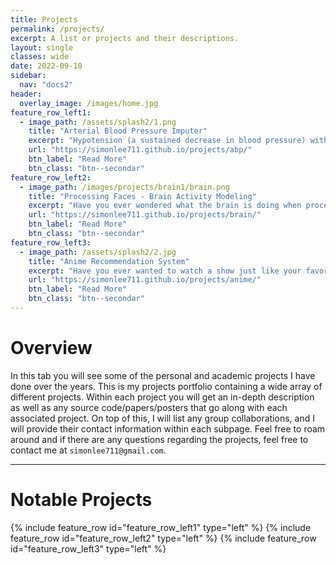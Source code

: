 ```yaml
---
title: Projects
permalink: /projects/
excerpt: A list or projects and their descriptions.
layout: single 
classes: wide
date: 2022-09-10
sidebar:
  nav: "docs2"
header:
  overlay_image: /images/home.jpg
feature_row_left1:
  - image_path: /assets/splash2/1.png
    title: "Arterial Blood Pressure Imputer"
    excerpt: "Hypotension (a sustained decrease in blood pressure) within critical care patients is associated with a higher risk of mortality and other severe complications. Therefore we built a deep learning architecture that can predict future blood pressure."
    url: "https://simonlee711.github.io/projects/abp/"
    btn_label: "Read More"
    btn_class: "btn--secondar"
feature_row_left2:
  - image_path: /images/projects/brain1/brain.png
    title: "Processing Faces - Brain Activity Modeling"
    excerpt: "Have you ever wondered what the brain is doing when processing visual stimuli such as faces? Well in the field of computational neuroscience there have long been models that can model the brain activity when we are presented with visual stimuli. Tap to read more"
    url: "https://simonlee711.github.io/projects/brain/"
    btn_label: "Read More"
    btn_class: "btn--secondar"
feature_row_left3:
  - image_path: /assets/splash2/2.jpg
    title: "Anime Recommendation System"
    excerpt: "Have you ever wanted to watch a show just like your favorite anime? Well look no further because using our content based anime recommendation system, you will get 5 reliable recommendations based on the synopsis. Our sources are from myanimelist.com"
    url: "https://simonlee711.github.io/projects/anime/"
    btn_label: "Read More"
    btn_class: "btn--secondar"
---
```

# Overview

In this tab you will see some of the personal and academic projects I have done over the years. This is my projects portfolio containing a wide array of different projects. Within each project you will get an in-depth description as well as any source code/papers/posters that go along with each associated project. On top of this, I will list any group collaborations, and I will provide their contact information within each subpage. Feel free to roam around and if there are any questions regarding the projects, feel free to contact me at ```simonlee711@gmail.com```.

---

# Notable Projects

{% include feature_row id="feature_row_left1" type="left" %}
{% include feature_row id="feature_row_left2" type="left" %}
{% include feature_row id="feature_row_left3" type="left" %}

